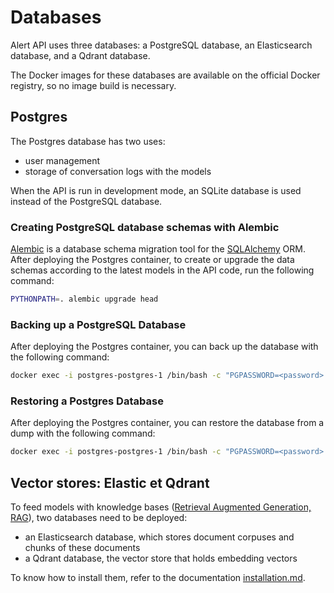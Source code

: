 # Databases

Alert API uses three databases: a PostgreSQL database, an Elasticsearch database, and a Qdrant database.

The Docker images for these databases are available on the official Docker registry, so no image build is necessary.

## Postgres

The Postgres database has two uses:
- user management
- storage of conversation logs with the models

When the API is run in development mode, an SQLite database is used instead of the PostgreSQL database.

### Creating PostgreSQL database schemas with Alembic

[Alembic](https://alembic.sqlalchemy.org/en/latest/) is a database schema migration tool for the [SQLAlchemy](https://www.sqlalchemy.org/) ORM. After deploying the Postgres container, to create or upgrade the data schemas according to the latest models in the API code, run the following command:
```bash
PYTHONPATH=. alembic upgrade head
```

### Backing up a PostgreSQL Database

After deploying the Postgres container, you can back up the database with the following command:
```bash
docker exec -i postgres-postgres-1 /bin/bash -c "PGPASSWORD=<password> pg_dump --username postgres postgres" > my_dump.dump
```

### Restoring a Postgres Database

After deploying the Postgres container, you can restore the database from a dump with the following command:

```bash
docker exec -i postgres-postgres-1 /bin/bash -c "PGPASSWORD=<password> psql --username postgres postgres" < my_dump.dump
```

## Vector stores: Elastic et Qdrant

To feed models with knowledge bases ([Retrieval Augmented Generation, RAG](https://en.wikipedia.org/wiki/Prompt_engineering#Retrieval-augmented_generation)), two databases need to be deployed:
- an Elasticsearch database, which stores document corpuses and chunks of these documents
- a Qdrant database, the vector store that holds embedding vectors

To know how to install them, refer to the documentation [installation.md](installation.md).
